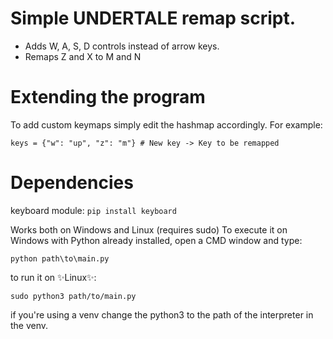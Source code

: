 # Simple UNDERTALE remap script.

- Adds W, A, S, D controls instead of arrow keys.
- Remaps Z and X to M and N

# Extending the program

To add custom keymaps simply edit the hashmap accordingly.
For example:

`keys = {"w": "up", "z": "m"} # New key -> Key to be remapped`

# Dependencies
keyboard module: `pip install keyboard`

Works both on Windows and Linux (requires sudo)
To execute it on Windows with Python already installed, open a CMD window and type:

`python path\to\main.py`

to run it on ✨Linux✨:

`sudo python3 path/to/main.py`

if you're using a venv change the python3 to the path of the interpreter in the venv.
